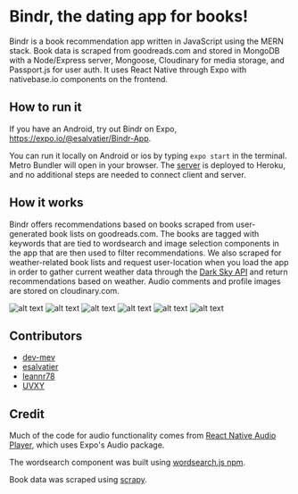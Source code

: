 # Bindr, the dating app for books!

Bindr is a book recommendation app written in JavaScript using the MERN stack. Book data is scraped from goodreads.com and stored in MongoDB with a Node/Express server, Mongoose, Cloudinary for media storage, and Passport.js for user auth. It uses React Native through Expo with nativebase.io components on the frontend. 

## How to run it

If you have an Android, try out Bindr on Expo, https://expo.io/@esalvatier/Bindr-App.

You can run it locally on Android or ios by typing `expo start` in the terminal. Metro Bundler will open in your browser. The [server](https://github.com/dev-mev/Bindr-Server) is deployed to Heroku, and no additional steps are needed to connect client and server.

## How it works

Bindr offers recommendations based on books scraped from user-generated book lists on goodreads.com. The books are tagged with keywords that are tied to wordsearch and image selection components in the app that are then used to filter recommendations. We also scraped for weather-related book lists and request user-location when you load the app in order to gather current weather data through the [Dark Sky API](https://darksky.net/dev) and return recommendations based on weather. Audio comments and profile images are stored on cloudinary.com. 

![alt text](assets/images/readme_images/word_highlight.PNG "wordsearch")
![alt text](assets/images/readme_images/picture_selection.PNG "picture selection")
![alt text](assets/images/readme_images/swipe.PNG "swipe")
![alt text](assets/images/readme_images/saved.PNG "saved")
![alt text](assets/images/readme_images/book_detail.PNG "book detail")
![alt text](assets/images/readme_images/comments.PNG "comments")

## Contributors

- [dev-mev](https://github.com/dev-mev)
- [esalvatier](https://github.com/esalvatier)
- [leannr78](https://github.com/leannr78)
- [UVXY](https://github.com/UVXY)

## Credit

Much of the code for audio functionality comes from [React Native Audio Player](https://github.com/getstream/react-native-audio-player), which uses Expo's Audio package.

The wordsearch component was built using [wordsearch.js npm](https://www.npmjs.com/package/wordsearch "wordsearch npm").

Book data was scraped using [scrapy](https://github.com/scrapy/scrapy).
